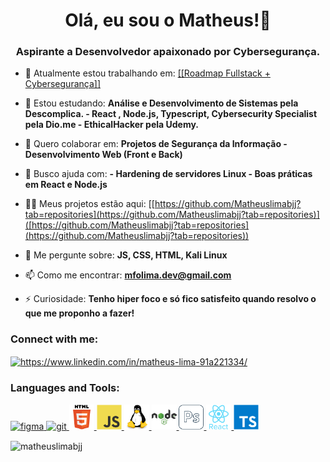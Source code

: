 <h1 align="center">Olá, eu sou o Matheus!👋</h1>
<h3 align="center">Aspirante a Desenvolvedor apaixonado por Cybersegurança.</h3>

- 🔭 Atualmente estou trabalhando em: [[[Roadmap Fullstack + Cybersegurança]]]((https://github.com/Matheuslimabjj/roadmap-ads-fullstack-cyber))

- 🌱 Estou estudando: **Análise e Desenvolvimento de Sistemas pela Descomplica. - React , Node.js, Typescript, Cybersecurity Specialist pela Dio.me - EthicalHacker pela Udemy.**

- 👯 Quero colaborar em: **Projetos de Segurança da Informação - Desenvolvimento Web (Front e Back)**

- 🤝 Busco ajuda com: **- Hardening de servidores Linux - Boas práticas em React e Node.js**

- 👨‍💻 Meus projetos estão aqui: [[https://github.com/Matheuslimabjj?tab=repositories](https://github.com/Matheuslimabjj?tab=repositories)]([https://github.com/Matheuslimabjj?tab=repositories](https://github.com/Matheuslimabjj?tab=repositories))

- 💬 Me pergunte sobre: **JS, CSS, HTML, Kali Linux**

- 📫 Como me encontrar: **mfolima.dev@gmail.com**

- ⚡ Curiosidade: **Tenho hiper foco e só fico satisfeito quando resolvo o que me proponho a fazer!**

<h3 align="left">Connect with me:</h3>
<p align="left">
<a href="https://linkedin.com/in/https://www.linkedin.com/in/matheus-lima-91a221334/" target="blank"><img align="center" src="https://raw.githubusercontent.com/rahuldkjain/github-profile-readme-generator/master/src/images/icons/Social/linked-in-alt.svg" alt="https://www.linkedin.com/in/matheus-lima-91a221334/" height="30" width="40" /></a>
</p>

<h3 align="left">Languages and Tools:</h3>
<p align="left"> <a href="https://www.figma.com/" target="_blank" rel="noreferrer"> <img src="https://www.vectorlogo.zone/logos/figma/figma-icon.svg" alt="figma" width="40" height="40"/> </a> <a href="https://git-scm.com/" target="_blank" rel="noreferrer"> <img src="https://www.vectorlogo.zone/logos/git-scm/git-scm-icon.svg" alt="git" width="40" height="40"/> </a> <a href="https://www.w3.org/html/" target="_blank" rel="noreferrer"> <img src="https://raw.githubusercontent.com/devicons/devicon/master/icons/html5/html5-original-wordmark.svg" alt="html5" width="40" height="40"/> </a> <a href="https://developer.mozilla.org/en-US/docs/Web/JavaScript" target="_blank" rel="noreferrer"> <img src="https://raw.githubusercontent.com/devicons/devicon/master/icons/javascript/javascript-original.svg" alt="javascript" width="40" height="40"/> </a> <a href="https://www.linux.org/" target="_blank" rel="noreferrer"> <img src="https://raw.githubusercontent.com/devicons/devicon/master/icons/linux/linux-original.svg" alt="linux" width="40" height="40"/> </a> <a href="https://nodejs.org" target="_blank" rel="noreferrer"> <img src="https://raw.githubusercontent.com/devicons/devicon/master/icons/nodejs/nodejs-original-wordmark.svg" alt="nodejs" width="40" height="40"/> </a> <a href="https://www.photoshop.com/en" target="_blank" rel="noreferrer"> <img src="https://raw.githubusercontent.com/devicons/devicon/master/icons/photoshop/photoshop-line.svg" alt="photoshop" width="40" height="40"/> </a> <a href="https://reactjs.org/" target="_blank" rel="noreferrer"> <img src="https://raw.githubusercontent.com/devicons/devicon/master/icons/react/react-original-wordmark.svg" alt="react" width="40" height="40"/> </a> <a href="https://www.typescriptlang.org/" target="_blank" rel="noreferrer"> <img src="https://raw.githubusercontent.com/devicons/devicon/master/icons/typescript/typescript-original.svg" alt="typescript" width="40" height="40"/> </a> </p>

<p><img align="center" src="https://github-readme-stats.vercel.app/api/top-langs?username=matheuslimabjj&show_icons=true&locale=en&layout=compact" alt="matheuslimabjj" /></p>
